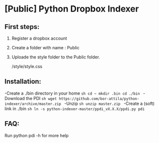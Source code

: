 [Public] Python Dropbox Indexer
===============================

First steps:
------------

1. Register a dropbox account
2. Create a folder with name : Public
3. Uploade the style folder to the Public folder.

	/style/style.css

Installation:
------------

-Create a ./bin directory in your home
	```sh
	cd ~
	mkdir .bin
	cd ./bin
	```
-Download the PDI
	```sh
	wget https://github.com/bor-attila/python-indexer/archive/master.zip
	```
-Unzip
	```sh
	unzip master.zip
	```
-Create a (soft) link in ./bin
	```sh
	ln -s python-indexer-master/ppdi_vX.X.X/ppdi.py pdi
	```

FAQ:
---
Run python pdi -h for more help

